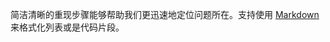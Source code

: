 简洁清晰的重现步骤能够帮助我们更迅速地定位问题所在。支持使用 <a href="https://guides.github.com/features/mastering-markdown/" target="_blank">Markdown</a> 来格式化列表或是代码片段。
